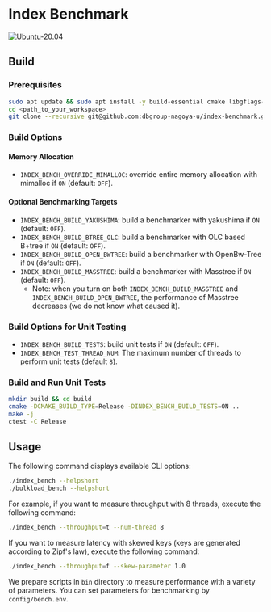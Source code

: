 # Index Benchmark

[![Ubuntu-20.04](https://github.com/dbgroup-nagoya-u/index-benchmark/actions/workflows/unit_tests.yaml/badge.svg)](https://github.com/dbgroup-nagoya-u/index-benchmark/actions/workflows/unit_tests.yaml)

## Build

### Prerequisites

```bash
sudo apt update && sudo apt install -y build-essential cmake libgflags-dev libtbb-dev
cd <path_to_your_workspace>
git clone --recursive git@github.com:dbgroup-nagoya-u/index-benchmark.git
```

### Build Options

#### Memory Allocation

- `INDEX_BENCH_OVERRIDE_MIMALLOC`: override entire memory allocation with mimalloc if `ON` (default: `OFF`).

#### Optional Benchmarking Targets

- `INDEX_BENCH_BUILD_YAKUSHIMA`: build a benchmarker with yakushima if `ON` (default: `OFF`).
- `INDEX_BENCH_BUILD_BTREE_OLC`: build a benchmarker with OLC based B+tree if `ON` (default: `OFF`).
- `INDEX_BENCH_BUILD_OPEN_BWTREE`: build a benchmarker with OpenBw-Tree if `ON` (default: `OFF`).
- `INDEX_BENCH_BUILD_MASSTREE`: build a benchmarker with Masstree if `ON` (default: `OFF`).
    - Note: when you turn on both `INDEX_BENCH_BUILD_MASSTREE` and `INDEX_BENCH_BUILD_OPEN_BWTREE`, the performance of Masstree decreases (we do not know what caused it).

### Build Options for Unit Testing

- `INDEX_BENCH_BUILD_TESTS`: build unit tests if `ON` (default: `OFF`).
- `INDEX_BENCH_TEST_THREAD_NUM`: The maximum number of threads to perform unit tests (default `8`).

### Build and Run Unit Tests

```bash
mkdir build && cd build
cmake -DCMAKE_BUILD_TYPE=Release -DINDEX_BENCH_BUILD_TESTS=ON ..
make -j
ctest -C Release
```

## Usage

The following command displays available CLI options:

```bash
./index_bench --helpshort
./bulkload_bench --helpshort
```

For example, if you want to measure throughput with 8 threads, execute the following command:

```bash
./index_bench --throughput=t --num-thread 8
```

If you want to measure latency with skewed keys (keys are generated according to Zipf's law), execute the following command:

```bash
./index_bench --throughput=f --skew-parameter 1.0
```

We prepare scripts in `bin` directory to measure performance with a variety of parameters. You can set parameters for benchmarking by `config/bench.env`.
